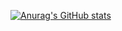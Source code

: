 [![Anurag's GitHub stats](https://github-readme-stats.vercel.app/api?username=weigq)](https://github.com/anuraghazra/github-readme-stats)
